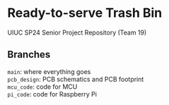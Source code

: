 # Ready-to-serve Trash Bin
UIUC SP24 Senior Project Repository (Team 19)

## Branches
`main`: where everything goes <br>
`pcb_design`: PCB schematics and PCB footprint <br>
`mcu_code`: code for MCU <br>
`pi_code`: code for Raspberry Pi
